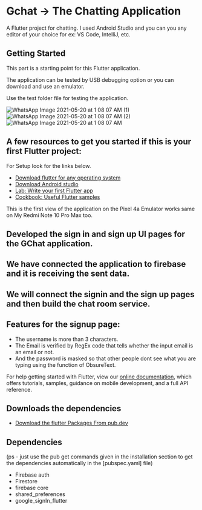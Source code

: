 # Gchat -> The Chatting Application

A Flutter project for chatting. I used Android Studio and you can you any editor of your choice for ex: VS Code, IntelliJ, etc.

## Getting Started

This part is a starting point for this Flutter application.

The application can be tested by USB debugging option or you can download and use an emulator.

Use the test folder file for testing the application.

![WhatsApp Image 2021-05-20 at 1 08 07 AM (1)](https://user-images.githubusercontent.com/43877199/118874170-38473600-b908-11eb-8dd7-3a0eaf92e006.jpeg)
![WhatsApp Image 2021-05-20 at 1 08 07 AM (2)](https://user-images.githubusercontent.com/43877199/118874181-3a10f980-b908-11eb-8c7c-3b5d21e17690.jpeg)
![WhatsApp Image 2021-05-20 at 1 08 07 AM](https://user-images.githubusercontent.com/43877199/118874395-7cd2d180-b908-11eb-8dd2-176824cd07b2.jpeg)



## A few resources to get you started if this is your first Flutter project:
For Setup look for the links below.
- [Download flutter for any operating system](https://flutter.dev/docs/get-started/install)
- [Download Android studio](https://developer.android.com/studio)
- [Lab: Write your first Flutter app](https://flutter.dev/docs/get-started/codelab)
- [Cookbook: Useful Flutter samples](https://flutter.dev/docs/cookbook)


This is the first view of the application on the Pixel 4a Emulator works same on My Redmi Note 10 Pro Max too.
## Developed the sign in and sign up UI pages for the GChat application.
## We have connected the application to firebase and it is receiving the sent data.
## We will connect the signin and the sign up pages and then build the chat room service. 


## Features for the signup page:
- The username is more than 3 characters.
- The Email is verified by RegEx code that tells whether the input email is an email or not.
- And the password is masked so that other people dont see what you are typing using the function of ObsureText.

For help getting started with Flutter, view our
[online documentation](https://flutter.dev/docs), which offers tutorials,
samples, guidance on mobile development, and a full API reference.

## Downloads the dependencies
- [Download the flutter Packages From pub.dev](https://pub.dev/)

## Dependencies
(ps - just use the pub get commands given in the installation section to get the dependencies automatically in the [pubspec.yaml] file)
- Firebase auth
- Firestore
- firebase core
- shared_preferences
- google_signIn_flutter
